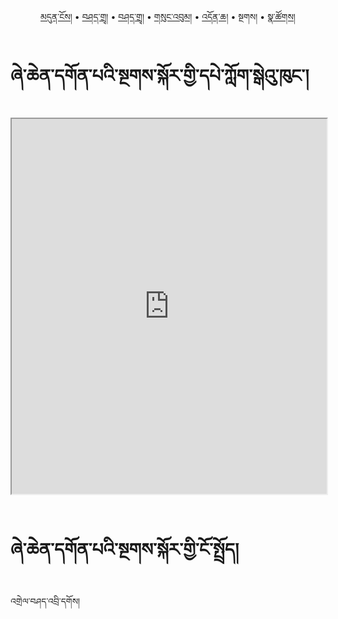 <p align="center">
  <a href="https://bdrc-reader.github.io/shechen/">མདུན་ངོས།</a> • <a href="https://bdrc-reader.github.io/shechen/shadra">བཤད་གྲྭ།</a> • <a href="https://bdrc-reader.github.io/shechen/shunglug">བཤད་གྲྭ།</a>  • <a href="https://bdrc-reader.github.io/shechen/sungbum">གསུང་འབུམ།</a> • <a href="https://bdrc-reader.github.io/shechen/doncha">འདོན་ཆ།</a> • <span>སྔགས།</span> •  <a href="https://bdrc-reader.github.io/shechen/natsok">སྣ་ཚོགས།</a></p>


# ཞེ་ཆེན་དགོན་པའི་སྔགས་སྐོར་གྱི་དཔེ་ཀློག་སྒེའུ་ཁུང་།

<iframe src="https://library.bdrc.io/scripts/embed-iframe.html?work=bdr:W1ERI0009005&origin=website.com" width="100%" height="600"></iframe>

<br>
<br>

# ཞེ་ཆེན་དགོན་པའི་སྔགས་སྐོར་གྱི་ངོ་སྤྲོད།

འགྲེལ་བཤད་འབྲི་དགོས།









